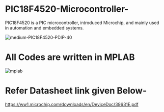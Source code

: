 # PIC18F4520-Microcontroller-
PIC18F4520 is a PIC microcontroller, introduced Microchip, and mainly used in automation and embedded systems.


![medium-PIC18F4520-PDIP-40](https://user-images.githubusercontent.com/55251741/103286816-1efc2680-4a07-11eb-9348-8f66adbd8bb3.png)




# All Codes are written in MPLAB 

![mplab](https://user-images.githubusercontent.com/55251741/103286736-e8261080-4a06-11eb-80fb-b3ee8a97d144.png)



# Refer Datasheet link given Below-


https://ww1.microchip.com/downloads/en/DeviceDoc/39631E.pdf
